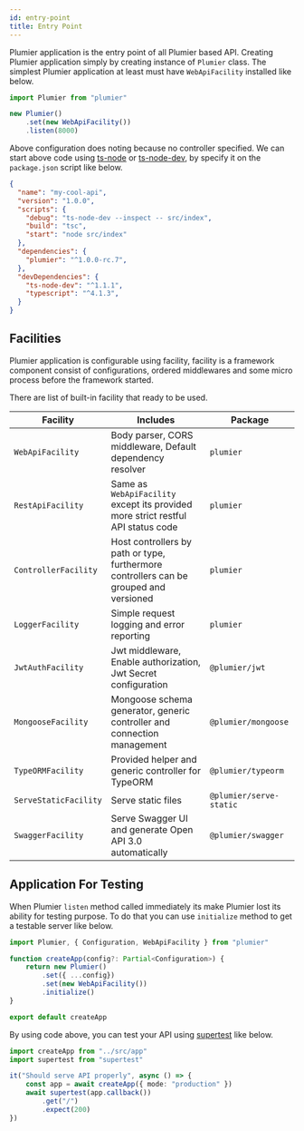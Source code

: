```yaml
---
id: entry-point
title: Entry Point
---
```


Plumier application is the entry point of all Plumier based API. Creating Plumier application simply by creating instance of `Plumier` class. The simplest Plumier application at least must have `WebApiFacility` installed like below.

```typescript
import Plumier from "plumier"

new Plumier()
    .set(new WebApiFacility())
    .listen(8000)
```

Above configuration does noting because no controller specified. We can start above code using [ts-node](https://www.npmjs.com/package/ts-node) or [ts-node-dev](https://www.npmjs.com/package/ts-node-dev), by specify it on the `package.json` script like below.

```json {5}
{
  "name": "my-cool-api",
  "version": "1.0.0",
  "scripts": {
    "debug": "ts-node-dev --inspect -- src/index",
    "build": "tsc",
    "start": "node src/index"
  },
  "dependencies": {
    "plumier": "^1.0.0-rc.7",
  },
  "devDependencies": {
    "ts-node-dev": "^1.1.1",
    "typescript": "^4.1.3",
  }
}
```

## Facilities 

Plumier application is configurable using facility, facility is a framework component consist of configurations, ordered middlewares and some micro process before the framework started.

There are list of built-in facility that ready to be used.


| Facility              | Includes                                                                               | Package                 |
| --------------------- | -------------------------------------------------------------------------------------- | ----------------------- |
| `WebApiFacility`      | Body parser, CORS middleware, Default dependency resolver                              | `plumier`               |
| `RestApiFacility`     | Same as `WebApiFacility` except its provided more strict restful API status code       | `plumier`               |
| `ControllerFacility`  | Host controllers by path or type, furthermore controllers can be grouped and versioned | `plumier`               |
| `LoggerFacility`      | Simple request logging and error reporting                                             | `plumier`               |
| `JwtAuthFacility`     | Jwt middleware, Enable authorization, Jwt Secret configuration                         | `@plumier/jwt`          |
| `MongooseFacility`    | Mongoose schema generator, generic controller and connection management                | `@plumier/mongoose`     |
| `TypeORMFacility`     | Provided helper and generic controller for TypeORM                                     | `@plumier/typeorm`      |
| `ServeStaticFacility` | Serve static files                                                           | `@plumier/serve-static` |
| `SwaggerFacility`     | Serve Swagger UI and generate Open API 3.0 automatically                               | `@plumier/swagger`      |

## Application For Testing

When Plumier `listen` method called immediately its make Plumier lost its ability for testing purpose. To do that you can use `initialize` method to get a testable server like below. 

```typescript
import Plumier, { Configuration, WebApiFacility } from "plumier"

function createApp(config?: Partial<Configuration>) {
    return new Plumier()
        .set({ ...config})
        .set(new WebApiFacility())
        .initialize()
}

export default createApp
```

By using code above, you can test your API using [supertest](https://www.npmjs.com/package/supertest) like below.

```typescript
import createApp from "../src/app"
import supertest from "supertest"

it("Should serve API properly", async () => {
    const app = await createApp({ mode: "production" })
    await supertest(app.callback())
        .get("/")
        .expect(200)
})
```